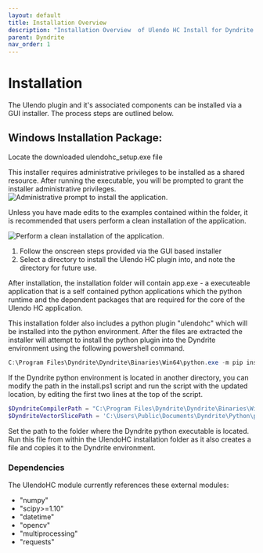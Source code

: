 ```yaml
---
layout: default
title: Installation Overview 
description: "Installation Overview  of Ulendo HC Install for Dyndrite LPBF Pro."
parent: Dyndrite
nav_order: 1
---
```


# Installation
The Ulendo plugin and it's associated components can be installed via a GUI installer. The process steps are outlined below. 

## Windows Installation Package: 
Locate the downloaded ulendohc_setup.exe file

This installer requires administrative privileges to be installed as a shared resource. After running the executable, you will be prompted to grant the installer administrative privileges.
![Administrative prompt to install the application.](https://s2aulendo.github.io/HeatCompensation-Docs/assets/images/installer-prompt.png)


Unless you have made edits to the examples contained within the folder, it is recommended that users perform a clean installation of the application.

![Perform a clean installation of the application.](https://s2aulendo.github.io/HeatCompensation-Docs/assets/images/clean-installation.png)

1. Follow the onscreen steps provided via the GUI based installer
2. Select a directory to install the Ulendo HC plugin into, and note the directory for future use.

After installation, the installation folder will contain app.exe - a executeable application that is a self contained python applications which the python runtime and the dependent packages that are required for the core of the Ulendo HC application. 

This installation folder also includes a python plugin "ulendohc" which will be installed into the python environment. After the files are extracted the installer will attempt to install the python plugin into the Dyndrite environment using the following powershell command.

```powershell
C:\Program Files\Dyndrite\Dyndrite\Binaries\Win64\python.exe -m pip install . 
```

If the Dyndrite python environment is located in another directory, you can modify the path in the install.ps1 script and run the script with the updated location, by editing the first two lines at the top of the script.

```powershell
$DyndriteCompilerPath = "C:\Program Files\Dyndrite\Dyndrite\Binaries\Win64\python.exe"
$DyndriteVectorSlicePath = 'C:\Users\Public\Documents\Dyndrite\Python\python_ui_scripts\VectorSlice'
```

Set the path to the folder where the Dyndrite python executable is located. Run this file from within the UlendoHC installation folder as it also creates a file and copies it to the Dyndrite environment.

### Dependencies 
The UlendoHC module currently references these external modules:
 - "numpy"   
 - "scipy>=1.10" 
 - "datetime"
 - "opencv"
 - "multiprocessing"
 - "requests"


